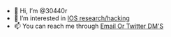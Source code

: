 - 👋 Hi, I’m @30440r
- 👀 I’m interested in [IOS research/hacking](https://t.co/BtWi2UrZ9S?amp=1 "my sort of website")
- 📫 You can reach me through [Email Or Twitter DM'S](mailto:30440r@protonmail.com "i won't respond asap lol")
